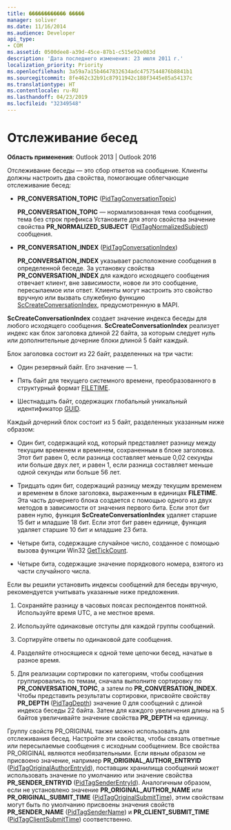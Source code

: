 ```yaml
---
title: ������������ �����
manager: soliver
ms.date: 11/16/2014
ms.audience: Developer
api_type:
- COM
ms.assetid: 0500dee8-a39d-45ce-87b1-c515e92e083d
description: 'Дата последнего изменения: 23 июля 2011 г.'
localization_priority: Priority
ms.openlocfilehash: 3a59a7a15b4647832634adc4757544876b8841b1
ms.sourcegitcommit: 8fe462c32b91c87911942c188f3445e85a54137c
ms.translationtype: HT
ms.contentlocale: ru-RU
ms.lasthandoff: 04/23/2019
ms.locfileid: "32349548"
---
```

# <a name="tracking-conversations"></a>Отслеживание бесед

  
  
**Область применения**: Outlook 2013 | Outlook 2016 
  
Отслеживание беседы — это сбор ответов на сообщение. Клиенты должны настроить два свойства, помогающие облегчающие отслеживание бесед:
  
- **PR_CONVERSATION_TOPIC** ([PidTagConversationTopic](pidtagconversationtopic-canonical-property.md))
    
    **PR_CONVERSATION_TOPIC** — нормализованная тема сообщения, тема без строк префикса Установите для этого свойства значение свойства **PR_NORMALIZED_SUBJECT** ([PidTagNormalizedSubject](pidtagnormalizedsubject-canonical-property.md)) сообщения. 
    
- **PR_CONVERSATION_INDEX** ([PidTagConversationIndex](pidtagconversationindex-canonical-property.md))
    
    **PR_CONVERSATION_INDEX** указывает расположение сообщения в определенной беседе. За установку свойства **PR_CONVERSATION_INDEX** для каждого исходящего сообщения отвечает клиент, вне зависимости, новое ли это сообщение, пересылаемое или ответ. Клиенты могут настроить это свойство вручную или вызвать служебную функцию [ScCreateConversationIndex](sccreateconversationindex.md), предусмотренную в MAPI. 
    
 **ScCreateConversationIndex** создает значение индекса беседы для любого исходящего сообщения. **ScCreateConversationIndex** реализует индекс как блок заголовка длиной 22 байта, за которым следует нуль или дополнительные дочерние блоки длиной 5 байт каждый. 
  
Блок заголовка состоит из 22 байт, разделенных на три части:
  
- Один резервный байт. Его значение — 1.
    
- Пять байт для текущего системного времени, преобразованного в структурный формат [FILETIME](filetime.md). 
    
- Шестнадцать байт, содержащих глобальный уникальный идентификатор [GUID](guid.md).
    
Каждый дочерний блок состоит из 5 байт, разделенных указанным ниже образом:
  
- Один бит, содержащий код, который представляет разницу между текущим временем и временем, сохраненным в блоке заголовка. Этот бит равен 0, если разница составляет меньше 0,02 секунды или больше двух лет, и равен 1, если разница составляет меньше одной секунды или больше 56 лет.
    
- Тридцать один бит, содержащий разницу между текущим временем и временем в блоке заголовка, выраженным в единицах **FILETIME**. Эта часть дочернего блока создается с помощью одного из двух методов в зависимости от значения первого бита. Если этот бит равен нулю, функция **ScCreateConversationIndex** удаляет старшие 15 бит и младшие 18 бит. Если этот бит равен единице, функция удаляет старшие 10 бит и младшие 23 бита. 
    
- Четыре бита, содержащие случайное число, созданное с помощью вызова функции Win32 [GetTickCount](https://msdn.microsoft.com/library/ms724408%28VS.85%29.aspx).
    
- Четыре бита, содержащие значение порядкового номера, взятого из части случайного числа.
    
Если вы решили установить индексы сообщений для беседы вручную, рекомендуется учитывать указанные ниже предложения.
  
1. Сохраняйте разницу в часовых поясах респондентов понятной. Используйте время UTC, а не местное время.
    
2. Используйте одинаковые отступы для каждой группы сообщений.
    
3. Сортируйте ответы по одинаковой дате сообщения.
    
4. Разделяйте относящиеся к одной теме цепочки бесед, начатые в разное время. 
    
5. Для реализации сортировки по категориям, чтобы сообщения группировались по темам, сначала выполните сортировку по **PR_CONVERSATION_TOPIC**, а затем по **PR_CONVERSATION_INDEX**. Чтобы представить результаты сортировки, присвойте свойству **PR_DEPTH** ([PidTagDepth](pidtagdepth-canonical-property.md)) значение 0 для сообщений с длиной индекса беседы 22 байта. Затем для каждого увеличения длины на 5 байтов увеличивайте значение свойства **PR_DEPTH** на единицу. 
    
Группу свойств PR_ORIGINAL также можно использовать для отслеживания бесед. Настройте эти свойства, чтобы связать ответные или пересылаемые сообщения с исходным сообщением. Все свойства PR_ORIGINAL являются необязательными. Если явным образом не присвоено значение, например **PR_ORIGINAL_AUTHOR_ENTRYID** ([PidTagOriginalAuthorEntryId](pidtagoriginalauthorentryid-canonical-property.md)), поставщик хранилища сообщений может использовать значение по умолчанию или значение свойства **PR_SENDER_ENTRYID** ([PidTagSenderEntryId](pidtagsenderentryid-canonical-property.md)). Аналогичным образом, если не установлено значение **PR_ORIGINAL_AUTHOR_NAME** или **PR_ORIGINAL_SUBMIT_TIME** ([PidTagOriginalSubmitTime](pidtagoriginalsubmittime-canonical-property.md)), этим свойствам могут быть по умолчанию присвоены значения свойств **PR_SENDER_NAME** ([PidTagSenderName](pidtagsendername-canonical-property.md)) и **PR_CLIENT_SUBMIT_TIME** ([PidTagClientSubmitTime](pidtagclientsubmittime-canonical-property.md)) соответственно. 
  

